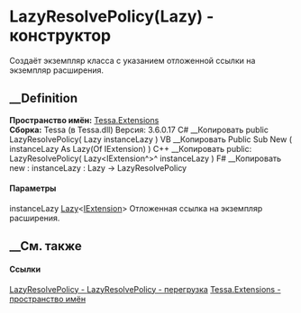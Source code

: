 # LazyResolvePolicy(Lazy<IExtension>) - конструктор
Создаёт экземпляр класса с указанием отложенной ссылки на экземпляр
расширения.
## __Definition
 **Пространство имён:** [Tessa.Extensions](N_Tessa_Extensions.htm)  
 **Сборка:** Tessa (в Tessa.dll) Версия: 3.6.0.17
C# __Копировать
     public LazyResolvePolicy(
    	Lazy<IExtension> instanceLazy
    )
VB __Копировать
     Public Sub New ( 
    	instanceLazy As Lazy(Of IExtension)
    )
C++ __Копировать
     public:
    LazyResolvePolicy(
    	Lazy<IExtension^>^ instanceLazy
    )
F# __Копировать
     new : 
            instanceLazy : Lazy<IExtension> -> LazyResolvePolicy
#### Параметры
instanceLazy
[Lazy](https://learn.microsoft.com/dotnet/api/system.lazy-1)<[IExtension](T_Tessa_Extensions_IExtension.htm)>
    Отложенная ссылка на экземпляр расширения.
##  __См. также
#### Ссылки
[LazyResolvePolicy - ](T_Tessa_Extensions_LazyResolvePolicy.htm)
[LazyResolvePolicy -
перегрузка](Overload_Tessa_Extensions_LazyResolvePolicy__ctor.htm)
[Tessa.Extensions - пространство имён](N_Tessa_Extensions.htm)
